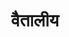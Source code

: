 ---
title: वैतालीय

type: chapter

order:
  cat: anga
  aagam: 
    position: 2
    depth: 1
  book: 
    position: 1
    depth: 2
  chapter: 
    position: 2
    depth: 3

parent:
  type: book

children:
  type: lesson
  count: 3

---